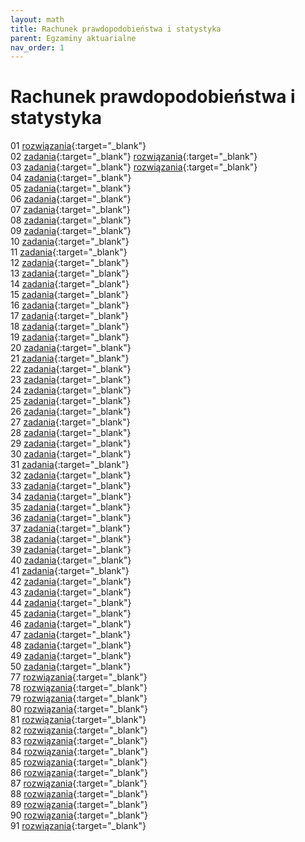 ```yaml
---
layout: math
title: Rachunek prawdopodobieństwa i statystyka
parent: Egzaminy aktuarialne
nav_order: 1
---
```


# Rachunek prawdopodobieństwa i statystyka

01 [rozwiązania](pdfs_statystyka/rozwiazania/Egzamin_001.pdf){:target="_blank"}\
02 [zadania](pdfs_statystyka/zadania/egz_02_dn_26_10_1996.pdf){:target="_blank"} [rozwiązania](pdfs_statystyka/rozwiazania/Egzamin_002_1996_10_26.pdf){:target="_blank"}\
03 [zadania](pdfs_statystyka/zadania/egz_03_dn_16_11_1996.pdf){:target="_blank"} [rozwiązania](pdfs_statystyka/rozwiazania/Egzamin_003_1996_11_16.pdf){:target="_blank"}\
04 [zadania](pdfs_statystyka/zadania/egz_04_dn_07_12_1996.pdf){:target="_blank"}\
05 [zadania](pdfs_statystyka/zadania/egz_05_dn_18_01_1997.pdf){:target="_blank"}\
06 [zadania](pdfs_statystyka/zadania/egz_06_dn_05_04_1997.pdf){:target="_blank"}\
07 [zadania](pdfs_statystyka/zadania/egz_07_dn_21_06_1997.pdf){:target="_blank"}\
08 [zadania](pdfs_statystyka/zadania/egz_08_dn_24_11_1997.pdf){:target="_blank"}\
09 [zadania](pdfs_statystyka/zadania/egz_09_dn_28_02_1998.pdf){:target="_blank"}\
10 [zadania](pdfs_statystyka/zadania/egz_10_dn_30_05_1998.pdf){:target="_blank"}\
11 [zadania](pdfs_statystyka/zadania/egz_11_dn_03_10_1998.pdf){:target="_blank"}\
12 [zadania](pdfs_statystyka/zadania/egz_12_dn_05_12_1998.pdf){:target="_blank"}\
13 [zadania](pdfs_statystyka/zadania/egz_13_dn_27_03_1999.pdf){:target="_blank"}\
14 [zadania](pdfs_statystyka/zadania/egz_14_dn_19_06_1999.pdf){:target="_blank"}\
15 [zadania](pdfs_statystyka/zadania/egz_15_dn_23_10_1999.pdf){:target="_blank"}\
16 [zadania](pdfs_statystyka/zadania/egz_16_dn_15_01_2000.pdf){:target="_blank"}\
17 [zadania](pdfs_statystyka/zadania/egz_17_dn_08_04_2000.pdf){:target="_blank"}\
18 [zadania](pdfs_statystyka/zadania/egz_18_dn_17_06_2000.pdf){:target="_blank"}\
19 [zadania](pdfs_statystyka/zadania/egz_19_dn_14_10_2000.pdf){:target="_blank"}\
20 [zadania](pdfs_statystyka/zadania/egz_20_dn_09_12_2000.pdf){:target="_blank"}\
21 [zadania](pdfs_statystyka/zadania/egz_21_dn_24_03_2001.pdf){:target="_blank"}\
22 [zadania](pdfs_statystyka/zadania/egz_22_dn_02_06_2001.pdf){:target="_blank"}\
23 [zadania](pdfs_statystyka/zadania/egz_23_dn_13_10_2001.pdf){:target="_blank"}\
24 [zadania](pdfs_statystyka/zadania/egz_24_dn_12_01_2002.pdf){:target="_blank"}\
25 [zadania](pdfs_statystyka/zadania/egz_25_dn_13_04_2002.pdf){:target="_blank"}\
26 [zadania](pdfs_statystyka/zadania/egz_26_dn_15_06_2002.pdf){:target="_blank"}\
27 [zadania](pdfs_statystyka/zadania/egz_27_dn_12_10_2002.pdf){:target="_blank"}\
28 [zadania](pdfs_statystyka/zadania/egz_28_dn_25_01_2003.pdf){:target="_blank"}\
29 [zadania](pdfs_statystyka/zadania/egz_29_dn_17_05_2003.pdf){:target="_blank"}\
30 [zadania](pdfs_statystyka/zadania/egz_30_dn_11_10_2003.pdf){:target="_blank"}\
31 [zadania](pdfs_statystyka/zadania/egz_31_dn_06_12_2003.pdf){:target="_blank"}\
32 [zadania](pdfs_statystyka/zadania/egz_32_dn_07_06_2004.pdf){:target="_blank"}\
33 [zadania](pdfs_statystyka/zadania/egz_33_dn_11_10_2004.pdf){:target="_blank"}\
34 [zadania](pdfs_statystyka/zadania/egz_34_dn_17_01_2005.pdf){:target="_blank"}\
35 [zadania](pdfs_statystyka/zadania/egz_35_dn_16_05_2005.pdf){:target="_blank"}\
36 [zadania](pdfs_statystyka/zadania/egz_36_dn_10_10_2005.pdf){:target="_blank"}\
37 [zadania](pdfs_statystyka/zadania/egz_37_dn_05_12_2005.pdf){:target="_blank"}\
38 [zadania](pdfs_statystyka/zadania/egz_38_dn_20_03_2006.pdf){:target="_blank"}\
39 [zadania](pdfs_statystyka/zadania/egz_39_dn_05_06_2006.pdf){:target="_blank"}\
40 [zadania](pdfs_statystyka/zadania/egz_40_dn_09_10_2006.pdf){:target="_blank"}\
41 [zadania](pdfs_statystyka/zadania/egz_41_dn_08_01_2007.pdf){:target="_blank"}\
42 [zadania](pdfs_statystyka/zadania/egz_42_dn_14_05_2007.pdf){:target="_blank"}\
43 [zadania](pdfs_statystyka/zadania/egz_43_dn_08_10_2007.pdf){:target="_blank"}\
44 [zadania](pdfs_statystyka/zadania/egz_44_dn_03_12_2007.pdf){:target="_blank"}\
45 [zadania](pdfs_statystyka/zadania/egz_45_dn_17_03_2008.pdf){:target="_blank"}\
46 [zadania](pdfs_statystyka/zadania/egz_46_dn_02_06_2008.pdf){:target="_blank"}\
47 [zadania](pdfs_statystyka/zadania/egz_47_dn_06_10_2008.pdf){:target="_blank"}\
48 [zadania](pdfs_statystyka/zadania/egz_48_dn_15_12_2008.pdf){:target="_blank"}\
49 [zadania](pdfs_statystyka/zadania/egz_49_dn_06_04_2009.pdf){:target="_blank"}\
50 [zadania](pdfs_statystyka/zadania/egz_50_dn_05_10_2009.pdf){:target="_blank"}\
77 [rozwiązania](pdfs_statystyka/rozwiazania/Egzamin_77.pdf){:target="_blank"}\
78 [rozwiązania](pdfs_statystyka/rozwiazania/Egzamin_78.pdf){:target="_blank"}\
79 [rozwiązania](pdfs_statystyka/rozwiazania/Egzamin_79.pdf){:target="_blank"}\
80 [rozwiązania](pdfs_statystyka/rozwiazania/Egzamin_80.pdf){:target="_blank"}\
81 [rozwiązania](pdfs_statystyka/rozwiazania/Egzamin_81.pdf){:target="_blank"}\
82 [rozwiązania](pdfs_statystyka/rozwiazania/Egzamin_82.pdf){:target="_blank"}\
83 [rozwiązania](pdfs_statystyka/rozwiazania/Egzamin_83.pdf){:target="_blank"}\
84 [rozwiązania](pdfs_statystyka/rozwiazania/Egzamin_84.pdf){:target="_blank"}\
85 [rozwiązania](pdfs_statystyka/rozwiazania/Egzamin_85.pdf){:target="_blank"}\
86 [rozwiązania](pdfs_statystyka/rozwiazania/Egzamin_86.pdf){:target="_blank"}\
87 [rozwiązania](pdfs_statystyka/rozwiazania/Egzamin_87.pdf){:target="_blank"}\
88 [rozwiązania](pdfs_statystyka/rozwiazania/Egzamin_88.pdf){:target="_blank"}\
89 [rozwiązania](pdfs_statystyka/rozwiazania/Egzamin_89.pdf){:target="_blank"}\
90 [rozwiązania](pdfs_statystyka/rozwiazania/Egzamin_90.pdf){:target="_blank"}\
91 [rozwiązania](pdfs_statystyka/rozwiazania/Egzamin_91.pdf){:target="_blank"}
